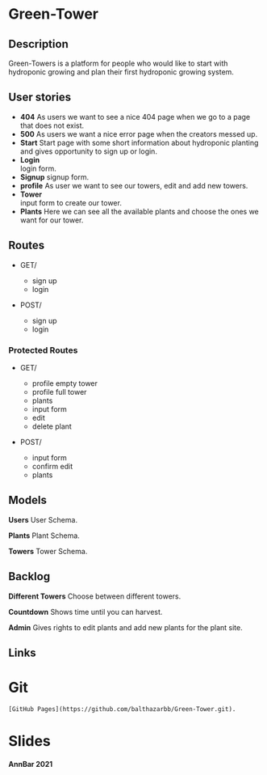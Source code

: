 # Green-Tower #


## Description ##

Green-Towers is a platform for people who would like to start with hydroponic growing and plan their first hydroponic growing system.


## User stories ##

* **404**
    As users we want to see a nice 404 page when we go to a page that does not exist.
* **500**
    As users we want a nice error page when the creators messed up.
* **Start**
    Start page with some short information about hydroponic planting and gives opportunity to sign up or login.
* **Login**    
    login form.
* **Signup**
    signup form.
* **profile**
    As user we want to see our towers, edit and add new towers.
* **Tower**   
    input form to create our tower.
* **Plants** 
    Here we can see all the available plants and choose the ones we want for our tower.

## Routes ##

* GET/
    * sign up
    * login

* POST/
    * sign up
    * login

### Protected Routes ###
* GET/ 
    * profile empty tower
    * profile full tower
    * plants
    * input form
    * edit
    * delete plant

* POST/
    * input form
    * confirm edit
    * plants
    


## Models ##

**Users** 
    User Schema.

**Plants** 
    Plant Schema.

**Towers** 
    Tower Schema.

## Backlog ##

**Different Towers** 
    Choose between different towers.

**Countdown** 
    Shows time until you can harvest.

**Admin** 
    Gives rights to edit plants and add new plants for the plant site.


## Links ##

# Git #

    [GitHub Pages](https://github.com/balthazarbb/Green-Tower.git).

# Slides #



#### AnnBar 2021 ####